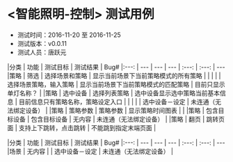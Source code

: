# <智能照明-控制> 测试用例


- 测试时间：2016-11-20 至 2016-11-25
- 测试版本：v0.0.11
- 测试人员：唐跃元


|分类 | 功能 | 测试目标 | 测试结果 | Bug#
|:---: | --- | --- | --- | :---: | :---: | ---
|策略 | 筛选 | 选择场景和策略 | 显示当前场景下当前策略模式的所有策略 |  |
| |  | 选择场景策略，输入策略 | 显示当前场景下当前策略模式的匹配策略 | 目前只显示单灯名称？ |
|策略 | 选中设备 | 选择列表策略 | 选中设备显示选中策略当前基本信息 | 目前信息只有策略名称，策略设定入口 |
| |  |  | 选中设备－设定 | 未连通（无法绑定设备） |
|策略 | 策略参数 | 策略参数 | 显示策略时间图表 |  |
|策略 | 包含目标设备 | 包含目标设备 | 无内容 | 未连通（无法绑定设备） |
|策略 | 翻页 | 跳转页面 | 支持上下跳转，点击跳转 | 不能跳到指定末端页面 |


|分类 | 功能 | 测试目标 | 测试结果 | Bug#
|:---: | --- | --- | --- | :---: | :---: | ---
|场景 | 无内容 |  | 选中设备－设定 | 未连通（无法绑定设备） |